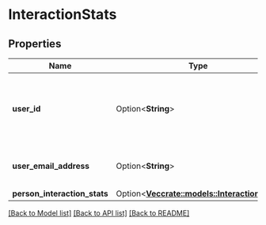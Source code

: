 # InteractionStats

## Properties

Name | Type | Description | Notes
------------ | ------------- | ------------- | -------------
**user_id** | Option<**String**> | Gong's unique numeric identifier for the user (up to 20 digits). | [optional]
**user_email_address** | Option<**String**> | The email address of the Gong user. | [optional]
**person_interaction_stats** | Option<[**Vec<crate::models::InteractionStat>**](InteractionStat.md)> |  | [optional]

[[Back to Model list]](../README.md#documentation-for-models) [[Back to API list]](../README.md#documentation-for-api-endpoints) [[Back to README]](../README.md)


